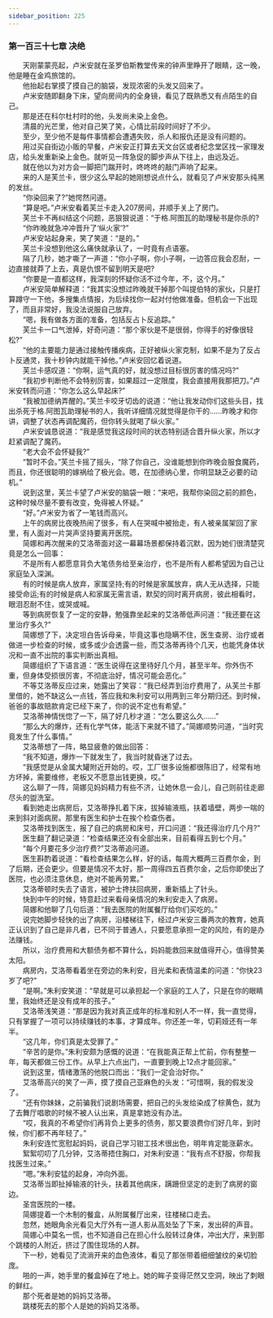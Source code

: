 ```yaml
---
sidebar_position: 225
---
```

### 第一百三十七章 决绝  


　　天刚蒙蒙亮起，卢米安就在圣罗伯斯教堂传来的钟声里睁开了眼睛，这一晚，他是睡在金鸡旅馆的。  
　　他抬起右掌摸了摸自己的脑袋，发现浓密的头发又回来了。  
　　卢米安随即翻身下床，望向房间内的全身镜，看见了既熟悉又有点陌生的自己。  
　　那是还在科尔杜村时的他，头发尚未染上金色。  
　　清晨的光芒里，他对自己笑了笑，心情比前段时间好了不少。  
　　至少，至少他不是每件事情都会遭遇失败，杀人和报仇还是没有问题的。  
　　用过买自街边小贩的早餐，卢米安正打算去天文台区或者纪念堂区找一家理发店，给头发重新染上金色。就听见一阵急促的脚步声从下往上，由远及近。  
　　就在他以为对方会一脚把门踹开时，咚咚咚的敲门声响了起来。  
　　来的人是芙兰卡，很少这么早起的她刚想说点什么，就看见了卢米安那头纯黑的发丝。  
　　“你染回来了?”她愕然问道。  
　　“算是吧。”卢米安看着芙兰卡走入207房间，并顺手关上了房门。  
　　芙兰卡不再纠结这个问题，恶狠狠说道：“于格.阿图瓦的助理秘书是你杀的?  
　　“你昨晚就急冲冲晋升了‘纵火家’?”  
　　卢米安站起身来，笑了笑道：“是的。”  
　　芙兰卡没想到他这么痛快就承认了，一时竟有点语塞。  
　　隔了几秒，她才嘶了一声道：“你小子啊，你小子啊，一边答应我会忍耐，一边直接就莽了上去，真是仇恨不留到明天是吧?  
　　“你要是一直都这样，我深刻的怀疑你活不过今年，不，这个月。”  
　　卢米安简单解释道：“我其实没想过昨晚就干掉那个叫提伯特的家伙，只是打算蹲守一下他，多搜集点情报，为后续找你一起对付他做准备。但机会一下出现了，而且非常好，我没法说服自己放弃。  
　　“嗯，我有做各方面的准备，包括反占卜反追踪。”  
　　芙兰卡一口气泄掉，好奇问道：“那个家伙是不是很弱，你得手的好像很轻松?”  
　　“他的主要能力是通过接触传播疾病，正好被纵火家克制，如果不是为了反占卜反通灵，我十秒钟内就能干掉他。”卢米安回忆着说道。  
　　芙兰卡感叹道：“你啊，运气真的好，就没想过目标很厉害的情况吗?”  
　　“我初步判断他不会特别厉害，如果超过一定限度，我会直接用我那把刀。”卢米安转而问道：“你怎么这么早起床?”  
　　“我被加德纳弄醒的。”芙兰卡咬牙切齿的说道：“他让我发动你们这些头目，找出杀死于格.阿图瓦助理秘书的人，我听详细情况就觉得是你干的……昨晚才和你讲，调整了状态再调配魔药，但你转头就喝了纵火家。”  
　　卢米安诚恳说道：“我是感觉我这段时间的状态特别适合晋升纵火家，所以才赶紧调配了魔药。  
　　“老大会不会怀疑我?”  
　　“暂时不会。”芙兰卡摇了摇头，“除了你自己，没谁能想到你昨晚会服食魔药，而且，你还很聪明的嫁祸给了极光会。嗯，在加德纳心里，你明显缺乏必要的动机。”  
　　说到这里，芙兰卡望了卢米安的脑袋一眼：“来吧，我帮你染回之前的颜色，这种时候尽量不要有改变，免得被人怀疑。”  
　　“好。”卢米安为省了一笔钱而高兴。  
　　上午的病房比夜晚热闹了很多，有人在哭喊中被抬走，有人被亲属架回了家里，有人面对一片哭声坚持要离开医院。  
　　简娜和再次醒来的艾洛蒂面对这一幕幕场景都保持着沉默，因为她们很清楚究竟是怎么一回事：  
　　不是所有人都愿意背负大笔债务给至亲治疗，也不是所有人都希望因为自己让家庭坠入深渊。  
　　有的时候是病人放弃，家属坚持;有的时候是家属放弃，病人无从选择，只能接受命运;有的时候是病人和家属无需言语，默契的同时离开病房，彼此相看时，眼泪忍耐不住，或哭或喊。  
　　等到病房恢复了一定的安静，勉强靠坐起来的艾洛蒂低声问道：“我还要在这里治疗多久?”  
　　简娜想了下，决定坦白告诉母亲，毕竟这事也隐瞒不住，医生查房、治疗或者做进一步检查的时候，或多或少会透露一些，而艾洛蒂再待个几天，也能凭身体状况和一直不出院的事实判断出真相。  
　　简娜组织了下语言道：“医生说得在这里待好几个月，甚至半年。你外伤不重，但身体受损很厉害，不彻底治好，情况可能会恶化。”  
　　不等艾洛蒂反应过来，她露出了笑容：“我已经弄到治疗费用了，从芙兰卡那里借的，她不缺这么一点钱，答应我和朱利安可以用两到三年分期归还。到时候，爸爸的事故赔款肯定已经下来了，你的说不定也有希望。”  
　　艾洛蒂神情恍惚了一下，隔了好几秒才道：“怎么要这么久……”  
　　“那么大的爆炸，还有化学气体，能活下来就不错了。”简娜顺势问道，“当时究竟发生了什么事情。”  
　　艾洛蒂想了一阵，略显疲惫的做出回答：  
　　“我不知道，爆炸一下就发生了，我当时就昏迷了过去。  
　　“我感觉是从金属大罐附近开始的。哎，工厂很多设施都很陈旧了，经常有地方坏掉，需要维修，老板又不愿意出钱更换，哎。”  
　　这么聊了一阵，简娜见妈妈精力有些不济，让她休息一会儿，自己则前往走廊尽头的盥洗室。  
　　看到她走出病房后，艾洛蒂挣扎着下床，拔掉输液瓶，扶着墙壁，两步一喘的来到斜对面病房。那里有医生和护士在挨个检查伤者。  
　　艾洛蒂找到医生，报了自己的病房和床号，开口问道：“我还得治疗几个月?”  
　　医生翻了翻记录道：“检查结果还没有全部出来，目前看得五到七个月。”  
　　“每个月要花多少治疗费?”艾洛蒂追问道。  
　　医生斟酌着说道：“看检查结果怎么样，好的话，每周大概两三百费尔金，到了后期，还会更少。但要是情况不太好，那一周得四五百费尔金，之后你即使出了医院，也必须注意休息，绝对不能再劳累。”  
　　艾洛蒂顿时失去了语言，被护士搀扶回病房，重新插上了针头。  
　　快到中午的时候，特意赶过来看母亲情况的朱利安走入了病房。  
　　简娜和他聊了几句后道：“我去医院的附属餐厅给你们买吃的。”  
　　说完她脚步轻快的出了病房，沿楼梯往下，经过卢米安三番两次的教育，她真正认识到了自己是非凡者，已不同于普通人，只要愿意承担一定的风险，有的是办法赚钱。  
　　所以，治疗费用和大额债务都不算什么，妈妈能救回来就值得开心，值得赞美太阳。  
　　病房内，艾洛蒂看着坐在旁边的朱利安，目光柔和表情温柔的问道：“你快23岁了吧?”  
　　“是啊。”朱利安笑道：“早就是可以承担起一个家庭的工人了，只是在你的眼睛里，我始终还是没有成年的孩子。”  
　　艾洛蒂浅笑道：“那是因为我对真正成年的标准和别人不一样，我一直觉得，只有掌握了一项可以持续赚钱的本事，才算成年。你还差一年，切莉娅还有一年半。  
　　“这几年，你们真是太受罪了。”  
　　“辛苦的是你。”朱利安颇为感慨的说道：“在我能真正帮上忙前，你有整整一年，每天都做三份工作。从早上六点出门，一直要到晚上12点才能回家。”  
　　说到这里，情绪激荡的他脱口而出：“我们一定会治好你。”  
　　艾洛蒂高兴的笑了一声，摸了摸自己亚麻色的头发：“可惜啊，我的假发没了。  
　　“还有你妹妹，之前骗我们说剧场需要，把自己的头发给染成了棕黄色，就为了去舞厅唱歌的时候不被人认出来，真是拿她没有办法。  
　　“哎，我真的不希望你们再背负上更多的债务，那又要浪费你们好几年，到时候，你们都不再年轻了。”  
　　朱利安连忙宽慰起妈妈，说自己学习钳工技术很出色，明年肯定能涨薪水。  
　　絮絮叨叨了几分钟，艾洛蒂捂住胸口，对朱利安道：“我有点不舒服，你帮我找医生过来。”  
　　“嗯。”朱利安猛的起身，冲向外面。  
　　艾洛蒂当即扯掉输液的针头，扶着其他病床，蹒跚但坚定的走到了病房的窗边。  
　　圣宫医院的一楼。  
　　简娜提着一个木制的餐盒，从附属餐厅出来，往楼梯口走去。  
　　忽然，她眼角余光看见大厅外有一道人影从高处坠了下来，发出砰的声音。  
　　简娜心中莫名一慌，也不知道自己在担心什么般转过身体，冲出大厅，来到那个跳楼的人附近，挤过了围住现场的人群。  
　　下一秒，她看见了流淌开来的血色液体，看见了那张带着细细皱纹的亲切脸庞。  
　　啪的一声，她手里的餐盒掉在了地上。她的眸子变得茫然又空洞，映出了刺眼的鲜红。  
　　那个死者是她的妈妈艾洛蒂。  
　　跳楼死去的那个人是她的妈妈艾洛蒂。  
